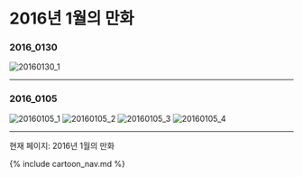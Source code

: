 # 2016년 1월의 만화

### 2016_0130
![20160130_1](/2016_01/20160130_1.jpg)

* * *

### 2016_0105
![20160105_1](/2016_01/20160105_1.jpg)
![20160105_2](/2016_01/20160105_2.jpg)
![20160105_3](/2016_01/20160105_3.jpg)
![20160105_4](/2016_01/20160105_4.jpg)

* * *

현재 페이지: 2016년 1월의 만화

{% include cartoon_nav.md %}
